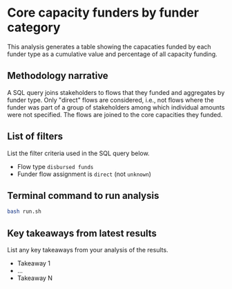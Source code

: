 # Core capacity funders by funder category
This analysis generates a table showing the capacaties funded by each funder type as a cumulative value and percentage of all capacity funding.

## Methodology narrative
A SQL query joins stakeholders to flows that they funded and aggregates by funder type. Only "direct" flows are considered, i.e., not flows where the funder was part of a group of stakeholders among which individual amounts were not specified. The flows are joined to the core capacities they funded.

## List of filters
List the filter criteria used in the SQL query below.
- Flow type `disbursed funds`
- Funder flow assignment is `direct` (not `unknown`)

## Terminal command to run analysis
```bash
bash run.sh
```

## Key takeaways from latest results
List any key takeaways from your analysis of the results.
- Takeaway 1
- ...
- Takeaway N
